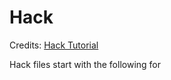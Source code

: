 # Hack

Credits: [Hack Tutorial](http://hacklang.org/tutorial.html)

Hack files start with the following for 